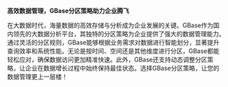 **高效数据管理，GBase分区策略助力企业腾飞**

在大数据时代，海量数据的高效存储与分析成为企业发展的关键。GBase作为国内领先的大数据分析平台，其独特的分区策略为企业提供了强大的数据管理能力。通过灵活的分区规则，GBase能够根据业务需求对数据进行智能划分，显著提升查询效率和系统性能。无论是按时间、空间还是其他维度进行分区，GBase都能轻松应对，确保数据访问更加精准快速。此外，GBase还支持动态调整分区策略，让企业在数据增长过程中始终保持最佳状态。选择GBase分区策略，让您的数据管理更上一层楼！